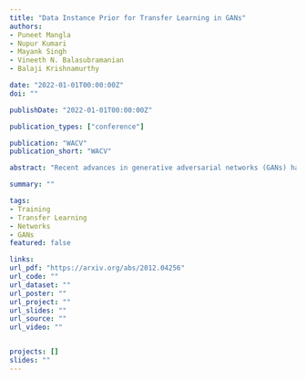 ```yaml
---
title: "Data Instance Prior for Transfer Learning in GANs"
authors:
- Puneet Mangla
- Nupur Kumari
- Mayank Singh
- Vineeth N. Balasubramanian
- Balaji Krishnamurthy

date: "2022-01-01T00:00:00Z"
doi: ""

publishDate: "2022-01-01T00:00:00Z"

publication_types: ["conference"]

publication: "WACV"
publication_short: "WACV"

abstract: "Recent advances in generative adversarial networks (GANs) have shown remarkable progress in generating high-quality images. However, this gain in performance depends on the availability of a large amount of training data. In limited data regimes, training typically diverges, and therefore the generated samples are of low quality and lack diversity. Previous works have addressed training in low data setting by leveraging transfer learning and data augmentation techniques. We propose a novel transfer learning method for GANs in the limited data domain by leveraging informative data prior derived from self-supervised/supervised pre-trained networks trained on a diverse source domain. We perform experiments on several standard vision datasets using various GAN architectures (BigGAN, SNGAN, StyleGAN2) to demonstrate that the proposed method effectively transfers knowledge to domains with few target images, outperforming existing state-of-the-art techniques in terms of image quality and diversity. We also show the utility of data instance prior in large-scale unconditional image generation."

summary: ""

tags:
- Training
- Transfer Learning
- Networks
- GANs
featured: false

links:
url_pdf: "https://arxiv.org/abs/2012.04256"
url_code: ""
url_dataset: ""
url_poster: ""
url_project: ""
url_slides: ""
url_source: ""
url_video: ""


projects: []
slides: ""
---
```

